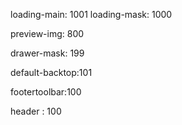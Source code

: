loading-main: 1001
loading-mask: 1000

preview-img: 800

drawer-mask: 199

default-backtop:101

footertoolbar:100

header : 100


